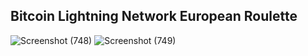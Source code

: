 ## Bitcoin Lightning Network European Roulette

![Screenshot (748)](https://github.com/Prasannaverse13/Lightning-Roulette-Bitcoin-LN/assets/116105281/b01ac944-2b42-47ec-a967-0f4b8cf381fd)
![Screenshot (749)](https://github.com/Prasannaverse13/Lightning-Roulette-Bitcoin-LN/assets/116105281/8fa4c811-cb89-4599-9950-ea43bcdc366e)
